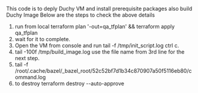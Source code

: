 This code is to deply Duchy VM and install prerequisite packages also build Duchy Image 
Below are the steps to check the above details
1. run from local terraform plan '-out=qa_tfplan' && terraform apply qa_tfplan
2. wait for it to complete.
3. Open the VM from console and run tail -f /tmp/init_script.log  ctrl c.
4. tail -100f /tmp/build_image.log use the file name from 3rd line for the next step.
5. tail -f /root/.cache/bazel/_bazel_root/52c52bf7d1b34c870907a50f5116eb80/command.log
6. to destroy terraform destroy --auto-approve